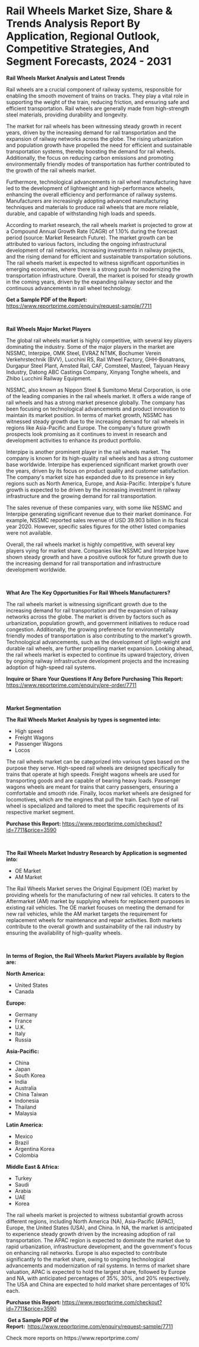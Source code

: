 <p><h1>Rail Wheels Market Size, Share & Trends Analysis Report By Application, Regional Outlook, Competitive Strategies, And Segment Forecasts, 2024 - 2031</h1></p><p><strong>Rail Wheels Market Analysis and Latest Trends</strong></p>
<p><p>Rail wheels are a crucial component of railway systems, responsible for enabling the smooth movement of trains on tracks. They play a vital role in supporting the weight of the train, reducing friction, and ensuring safe and efficient transportation. Rail wheels are generally made from high-strength steel materials, providing durability and longevity.</p><p>The market for rail wheels has been witnessing steady growth in recent years, driven by the increasing demand for rail transportation and the expansion of railway networks across the globe. The rising urbanization and population growth have propelled the need for efficient and sustainable transportation systems, thereby boosting the demand for rail wheels. Additionally, the focus on reducing carbon emissions and promoting environmentally friendly modes of transportation has further contributed to the growth of the rail wheels market.</p><p>Furthermore, technological advancements in rail wheel manufacturing have led to the development of lightweight and high-performance wheels, enhancing the overall efficiency and performance of railway systems. Manufacturers are increasingly adopting advanced manufacturing techniques and materials to produce rail wheels that are more reliable, durable, and capable of withstanding high loads and speeds.</p><p>According to market research, the rail wheels market is projected to grow at a Compound Annual Growth Rate (CAGR) of 1.10% during the forecast period (source: Market Research Future). The market growth can be attributed to various factors, including the ongoing infrastructural development of rail networks, increasing investments in railway projects, and the rising demand for efficient and sustainable transportation solutions. The rail wheels market is expected to witness significant opportunities in emerging economies, where there is a strong push for modernizing the transportation infrastructure. Overall, the market is poised for steady growth in the coming years, driven by the expanding railway sector and the continuous advancements in rail wheel technology.</p></p>
<p><strong>Get a Sample PDF of the Report:&nbsp;</strong> <a href="https://www.reportprime.com/enquiry/request-sample/7711">https://www.reportprime.com/enquiry/request-sample/7711</a></p>
<p>&nbsp;</p>
<p><strong>Rail Wheels Major Market Players</strong></p>
<p><p>The global rail wheels market is highly competitive, with several key players dominating the industry. Some of the major players in the market are NSSMC, Interpipe, OMK Steel, EVRAZ NTMK, Bochumer Verein Verkehrstechnik (BVV), Lucchini RS, Rail Wheel Factory, GHH-Bonatrans, Durgapur Steel Plant, Amsted Rail, CAF, Comsteel, Masteel, Taiyuan Heavy Industry, Datong ABC Castings Company, Xinyang Tonghe wheels, and Zhibo Lucchini Railway Equipment.</p><p>NSSMC, also known as Nippon Steel & Sumitomo Metal Corporation, is one of the leading companies in the rail wheels market. It offers a wide range of rail wheels and has a strong market presence globally. The company has been focusing on technological advancements and product innovation to maintain its market position. In terms of market growth, NSSMC has witnessed steady growth due to the increasing demand for rail wheels in regions like Asia-Pacific and Europe. The company's future growth prospects look promising as it continues to invest in research and development activities to enhance its product portfolio.</p><p>Interpipe is another prominent player in the rail wheels market. The company is known for its high-quality rail wheels and has a strong customer base worldwide. Interpipe has experienced significant market growth over the years, driven by its focus on product quality and customer satisfaction. The company's market size has expanded due to its presence in key regions such as North America, Europe, and Asia-Pacific. Interpipe's future growth is expected to be driven by the increasing investment in railway infrastructure and the growing demand for rail transportation.</p><p>The sales revenue of these companies vary, with some like NSSMC and Interpipe generating significant revenue due to their market dominance. For example, NSSMC reported sales revenue of USD 39.903 billion in its fiscal year 2020. However, specific sales figures for the other listed companies were not available.</p><p>Overall, the rail wheels market is highly competitive, with several key players vying for market share. Companies like NSSMC and Interpipe have shown steady growth and have a positive outlook for future growth due to the increasing demand for rail transportation and infrastructure development worldwide.</p></p>
<p>&nbsp;</p>
<p><strong>What Are The Key Opportunities For Rail Wheels Manufacturers?</strong></p>
<p><p>The rail wheels market is witnessing significant growth due to the increasing demand for rail transportation and the expansion of railway networks across the globe. The market is driven by factors such as urbanization, population growth, and government initiatives to reduce road congestion. Additionally, the growing preference for environmentally friendly modes of transportation is also contributing to the market's growth. Technological advancements, such as the development of light-weight and durable rail wheels, are further propelling market expansion. Looking ahead, the rail wheels market is expected to continue its upward trajectory, driven by ongoing railway infrastructure development projects and the increasing adoption of high-speed rail systems.</p></p>
<p><strong>Inquire or Share Your Questions If Any Before Purchasing This Report:</strong> <a href="https://www.reportprime.com/enquiry/pre-order/7711">https://www.reportprime.com/enquiry/pre-order/7711</a></p>
<p>&nbsp;</p>
<p><strong>Market Segmentation</strong></p>
<p><strong>The Rail Wheels Market Analysis by types is segmented into:</strong></p>
<p><ul><li>High speed</li><li>Freight Wagons</li><li>Passenger Wagons</li><li>Locos</li></ul></p>
<p><p>The rail wheels market can be categorized into various types based on the purpose they serve. High-speed rail wheels are designed specifically for trains that operate at high speeds. Freight wagons wheels are used for transporting goods and are capable of bearing heavy loads. Passenger wagons wheels are meant for trains that carry passengers, ensuring a comfortable and smooth ride. Finally, locos market wheels are designed for locomotives, which are the engines that pull the train. Each type of rail wheel is specialized and tailored to meet the specific requirements of its respective market segment.</p></p>
<p><strong>Purchase this Report:&nbsp;</strong><a href="https://www.reportprime.com/checkout?id=7711&price=3590">https://www.reportprime.com/checkout?id=7711&price=3590</a></p>
<p>&nbsp;</p>
<p><strong>The Rail Wheels Market Industry Research by Application is segmented into:</strong></p>
<p><ul><li>OE Market</li><li>AM Market</li></ul></p>
<p><p>The Rail Wheels Market serves the Original Equipment (OE) market by providing wheels for the manufacturing of new rail vehicles. It caters to the Aftermarket (AM) market by supplying wheels for replacement purposes in existing rail vehicles. The OE market focuses on meeting the demand for new rail vehicles, while the AM market targets the requirement for replacement wheels for maintenance and repair activities. Both markets contribute to the overall growth and sustainability of the rail industry by ensuring the availability of high-quality wheels.</p></p>
<p>&nbsp;</p>
<p><strong>In terms of Region, the Rail Wheels Market Players available by Region are:</strong></p>
<p>
    <p> <strong> North America: </strong>
        <ul>
            <li>United States</li>
            <li>Canada</li>
        </ul>
        </p> 
    <p> <strong> Europe: </strong>
        <ul>
            <li>Germany</li>
            <li>France</li>
            <li>U.K.</li>
            <li>Italy</li>
            <li>Russia</li>
        </ul>
        </p> 
    <p> <strong> Asia-Pacific: </strong>
        <ul>
            <li>China</li>
            <li>Japan</li>
            <li>South Korea</li>
            <li>India</li>
            <li>Australia</li>
            <li>China Taiwan</li>
            <li>Indonesia</li>
            <li>Thailand</li>
            <li>Malaysia</li>
        </ul>
        </p> 
    <p> <strong> Latin America: </strong>
        <ul>
            <li>Mexico</li>
            <li>Brazil</li>
            <li>Argentina Korea</li>
            <li>Colombia</li>
        </ul>
        </p> 
    <p> <strong> Middle East & Africa: </strong>
        <ul>
            <li>Turkey</li>
            <li>Saudi</li>
            <li>Arabia</li>
            <li>UAE</li>
            <li>Korea</li>
        </ul>
    </p>
    </p>
<p><p>The rail wheels market is projected to witness substantial growth across different regions, including North America (NA), Asia-Pacific (APAC), Europe, the United States (USA), and China. In NA, the market is anticipated to experience steady growth driven by the increasing adoption of rail transportation. The APAC region is expected to dominate the market due to rapid urbanization, infrastructure development, and the government's focus on enhancing rail networks. Europe is also expected to contribute significantly to the market share, owing to ongoing technological advancements and modernization of rail systems. In terms of market share valuation, APAC is expected to hold the largest share, followed by Europe and NA, with anticipated percentages of 35%, 30%, and 20% respectively. The USA and China are expected to hold market share percentages of 10% each.</p></p>
<p><strong>Purchase this Report: </strong><a href="https://www.reportprime.com/checkout?id=7711&price=3590">https://www.reportprime.com/checkout?id=7711&price=3590</a></p>
<p>&nbsp;<strong>Get a Sample PDF of the Report:&nbsp;&nbsp;</strong><a href="https://www.reportprime.com/enquiry/request-sample/7711">https://www.reportprime.com/enquiry/request-sample/7711</a></p>
<p><strong></strong></p>
<p>Check more reports on https://www.reportprime.com/</p>